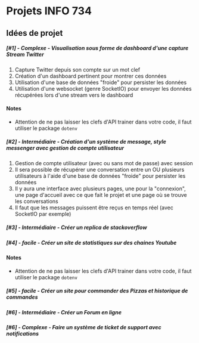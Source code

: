 # Projets INFO 734

## Idées de projet

##### **[#1]** - *Complexe* - Visualisation sous forme de dashboard d'une capture Stream Twitter

1) Capture Twitter depuis son compte sur un mot clef
2) Création d'un dashboard pertinent pour montrer ces données
3) Utilisation d'une base de données "froide" pour persister les données
4) Utilisation d'une websocket (genre SocketIO) pour envoyer les données récupérées lors d'une stream vers le dashboard

#### Notes
- Attention de ne pas laisser les clefs d'API trainer dans votre code, il faut utiliser le package `dotenv`

##### **[#2]** - *Intermédiaire* - Création d'un système de message, style messenger avec gestion de compte utilisateur

1) Gestion de compte utilisateur (avec ou sans mot de passe) avec session
2) Il sera possible de récupérer une conversation entre un OU plusieurs utilisateurs à l'aide d'une base de données "froide" pour persister les données
3) Il y aura une interface avec plusieurs pages, une pour la "connexion", une page d'accueil avec ce que fait le projet et une page où se trouve les conversations
4) Il faut que les messages puissent être reçus en temps réel (avec SocketIO par exemple)

##### **[#3]** - *Intermédiaire* - Créer un replica de stackoverflow

##### **[#4]** - *facile* - Créer un site de statistiques sur des chaines Youtube

#### Notes
- Attention de ne pas laisser les clefs d'API trainer dans votre code, il faut utiliser le package `dotenv`

##### **[#5]** - *facile* - Créer un site pour commander des Pizzas et historique de commandes

##### **[#6]** - *Intermédiaire* - Créer un Forum en ligne

##### **[#6]** - *Complexe* - Faire un système de ticket de support avec notifications